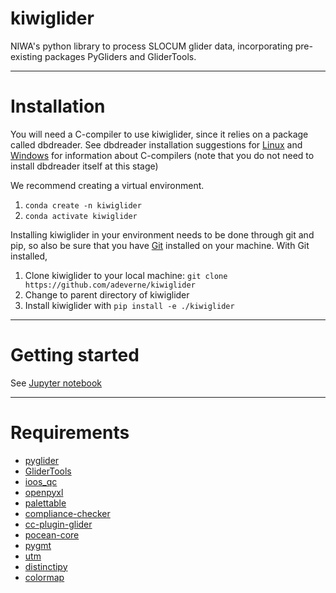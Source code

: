 # kiwiglider
NIWA's python library to process SLOCUM glider data, incorporating pre-existing packages PyGliders and GliderTools.

---

# Installation

You will need a C-compiler to use kiwiglider, since it relies on a package called dbdreader. See dbdreader installation suggestions for [Linux](https://github.com/smerckel/dbdreader?tab=readme-ov-file#installation-linux) and [Windows](https://github.com/smerckel/dbdreader?tab=readme-ov-file#installation-on-windows) for information about C-compilers (note that you do not need to install dbdreader itself at this stage)

We recommend creating a virtual environment.

1. `conda create -n kiwiglider`
1. `conda activate kiwiglider`

Installing kiwiglider in your environment needs to be done through git and pip, so also be sure that you have [Git](https://git-scm.com/downloads) installed on your machine. With Git installed, 

1. Clone kiwiglider to your local machine: `git clone https://github.com/adeverne/kiwiglider`
1. Change to parent directory of kiwiglider
1. Install kiwiglider with `pip install -e ./kiwiglider`

---

# Getting started

See [Jupyter notebook](https://github.com/adeverne/kiwiglider/tree/main/notebooks/Glider_BasicProcessing.ipynb)

---

# Requirements

- [pyglider](https://github.com/c-proof/pyglider)
- [GliderTools](https://github.com/GliderToolsCommunity/GliderTools/)
- [ioos_qc](https://github.com/ioos/ioos_qc)
- [openpyxl](https://github.com/theorchard/openpyxl)
- [palettable](https://github.com/jiffyclub/palettable)
- [compliance-checker](https://github.com/ioos/compliance-checker)
- [cc-plugin-glider](https://github.com/ioos/cc-plugin-glider)
- [pocean-core](https://github.com/pyoceans/pocean-core)
- [pygmt](https://github.com/GenericMappingTools/pygmt)
- [utm](https://github.com/Turbo87/utm)
- [distinctipy](https://github.com/alan-turing-institute/distinctipy)
- [colormap](https://github.com/mjziebarth/gmt-python-extensions/blob/master/gmt_extensions/colormap.py)
